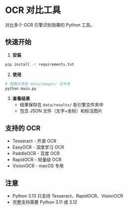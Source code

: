 # OCR 对比工具

对比多个 OCR 引擎识别效果的 Python 工具。

## 快速开始

1. **安装**
```bash
pip install -r requirements.txt
```

2. **使用**
```bash
# 把图片放到 data/images/ 文件夹
python main.py
```

3. **查看结果**
   - 结果保存在 `data/results/` 各引擎文件夹中
   - 包含 JSON 文件（文字+坐标）和标注图片

## 支持的 OCR

- Tesseract - 开源 OCR
- EasyOCR - 深度学习 OCR
- PaddleOCR - 百度 OCR  
- RapidOCR - 轻量级 OCR
- VisionOCR - macOS 专用

## 注意

- Python 3.13 只支持 Tesseract、RapidOCR、VisionOCR
- 完整支持需要 Python 3.11 或 3.12